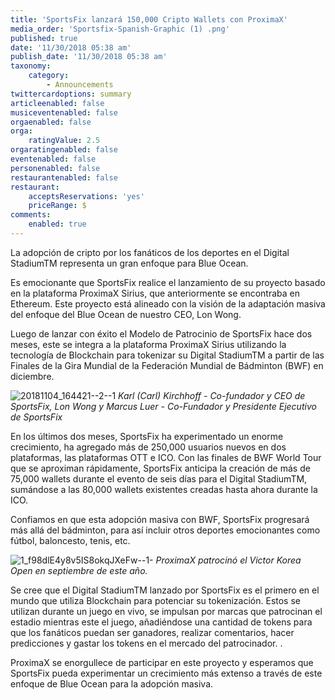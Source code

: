 ```yaml
---
title: 'SportsFix lanzará 150,000 Cripto Wallets con ProximaX'
media_order: 'Sportsfix-Spanish-Graphic (1) .png'
published: true
date: '11/30/2018 05:38 am'
publish_date: '11/30/2018 05:38 am'
taxonomy:
    category:
        - Announcements
twittercardoptions: summary
articleenabled: false
musiceventenabled: false
orgaenabled: false
orga:
    ratingValue: 2.5
orgaratingenabled: false
eventenabled: false
personenabled: false
restaurantenabled: false
restaurant:
    acceptsReservations: 'yes'
    priceRange: $
comments:
    enabled: true
---
```


La adopción de cripto por los fanáticos de los deportes en el Digital StadiumTM representa un gran enfoque para Blue Ocean.

Es emocionante que SportsFix realice el lanzamiento de su proyecto basado en la plataforma ProximaX Sirius, que anteriormente se encontraba en Ethereum. Este proyecto está alineado con la visión de la adaptación masiva del enfoque del Blue Ocean de nuestro CEO, Lon Wong.

Luego de lanzar con éxito el Modelo de Patrocinio de SportsFix hace dos meses, este se integra a la plataforma ProximaX Sirius utilizando la tecnología de Blockchain para tokenizar su Digital StadiumTM a partir de las Finales de la Gira Mundial de la Federación Mundial de Bádminton (BWF) en diciembre.


![20181104_164421--2--1](/content/images/2018/11/20181104_164421--2--1.jpg)
*Karl (Carl) Kirchhoff - Co-fundador y CEO de SportsFix, Lon Wong y Marcus Luer - Co-Fundador y Presidente Ejecutivo de SportsFix*

En los últimos dos meses, SportsFix ha experimentado un enorme crecimiento, ha agregado más de 250,000 usuarios nuevos en dos plataformas, las plataformas OTT e ICO. Con las finales de BWF World Tour que se aproximan rápidamente, SportsFix anticipa la creación de más de 75,000 wallets durante el evento de seis días para el Digital StadiumTM, sumándose a las 80,000 wallets existentes creadas hasta ahora durante la ICO.

Confiamos en que esta adopción masiva con BWF, SportsFix progresará más allá del bádminton, para así  incluir otros deportes emocionantes como fútbol, baloncesto, tenis, etc.

![1_f98dlE4y8v5IS8okqJXeFw--1-](/content/images/2018/11/1_f98dlE4y8v5IS8okqJXeFw--1-.png)
*ProximaX patrocinó el Victor Korea Open en septiembre de este año.*

Se cree que el Digital StadiumTM lanzado por SportsFix es el primero en el mundo que utiliza Blockchain para potenciar su tokenización. Estos se utilizan durante un juego en vivo, se impulsan por marcas que patrocinan el estadio mientras este el juego, añadiéndose una cantidad de tokens para que los fanáticos puedan ser ganadores, realizar comentarios, hacer predicciones y gastar los tokens en el mercado del patrocinador. .

ProximaX se enorgullece de participar en este proyecto y esperamos que SportsFix pueda experimentar un crecimiento más extenso a través de este enfoque de Blue Ocean para la adopción masiva.
